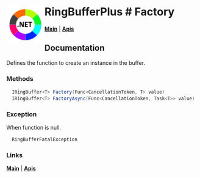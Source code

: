 # <img align="left" width="100" height="100" src="./images/icon.png"> RingBufferPlus #  Factory

[**Main**](index.md#help) | 
[**Apis**](index.md#apis)

## Documentation
Defines the function to create an instance in the buffer. 

### Methods

```csharp
  IRingBuffer<T> Factory(Func<CancellationToken, T> value)
  IRingBuffer<T> FactoryAsync(Func<CancellationToken, Task<T>> value)
``` 

### Exception

When function is null.

```csharp
  RingBufferFatalException
``` 

### Links
[**Main**](index.md#help) | 
[**Apis**](index.md#apis)
